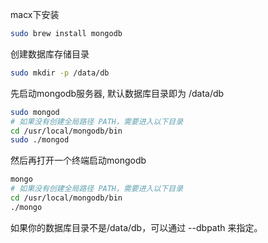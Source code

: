 macx下安装
```sh
sudo brew install mongodb
```
创建数据库存储目录
```sh
sudo mkdir -p /data/db
```
先启动mongodb服务器, 默认数据库目录即为 /data/db
```sh
sudo mongod
# 如果没有创建全局路径 PATH，需要进入以下目录
cd /usr/local/mongodb/bin
sudo ./mongod
```
然后再打开一个终端启动mongodb
```sh
mongo
# 如果没有创建全局路径 PATH，需要进入以下目录
cd /usr/local/mongodb/bin 
./mongo
```
如果你的数据库目录不是/data/db，可以通过 --dbpath 来指定。




